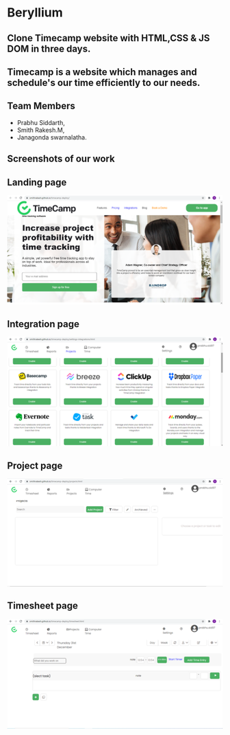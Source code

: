 # Beryllium

## Clone Timecamp website with HTML,CSS & JS DOM in three days.

## Timecamp is a website which manages and schedule's  our time efficiently to our needs.

## Team Members

* Prabhu Siddarth,
* Smith Rakesh.M,
* Janagonda swarnalatha.

## Screenshots of our work
## Landing page
![Landing page](landingpage.png)
## Integration page
![integration](integration.png)
## Project page
![Project page](projectpage.png)
## Timesheet page
![Timesheet page](timesheet.png)



